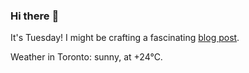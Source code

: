 ### Hi there :wave:

It's Tuesday! I might be crafting a fascinating [blog post](https://benjaminwuethrich.dev).

Weather in Toronto: sunny, at +24°C.

